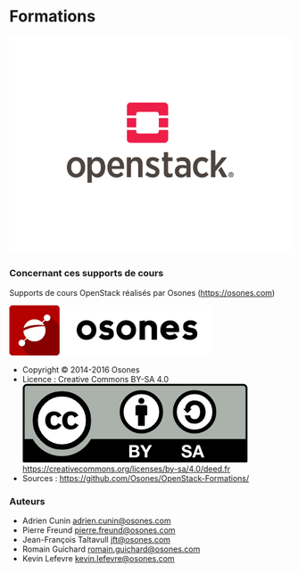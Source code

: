 # Formations

![image](images/openstack.png)

### Concernant ces supports de cours

Supports de cours OpenStack réalisés par Osones (<https://osones.com>)

![image](images/logo-osones.png)

-   Copyright © 2014-2016 Osones
-   Licence : Creative Commons BY-SA 4.0
    ![image](images/licence.png)
    <https://creativecommons.org/licenses/by-sa/4.0/deed.fr>
-   Sources : <https://github.com/Osones/OpenStack-Formations/>

### Auteurs

-   Adrien Cunin <adrien.cunin@osones.com>
-   Pierre Freund <pierre.freund@osones.com>
-   Jean-François Taltavull <jft@osones.com>
-   Romain Guichard <romain.guichard@osones.com>
-   Kevin Lefevre <kevin.lefevre@osones.com>

